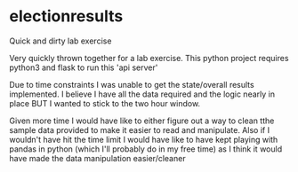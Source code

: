 # electionresults
Quick and dirty lab exercise

Very quickly thrown together for a lab exercise. This python project requires python3 and flask to run this 'api server'

Due to time constraints I was unable to get the state/overall results implemented. I believe I have all the data required and the logic nearly in place BUT I wanted to stick to the two hour window.

Given more time I would have like to either figure out a way to clean tthe sample data provided to make it easier to read and manipulate. Also if I wouldn't have hit the time limit I would have like to have kept playing with pandas in python (which I'll probably do in my free time) as I think it would have made the data manipulation easier/cleaner
